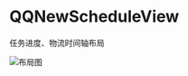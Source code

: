 # QQNewScheduleView
任务进度、物流时间轴布局

![布局图](https://upload-images.jianshu.io/upload_images/2069062-7b682074e187893c.png?imageMogr2/auto-orient/strip%7CimageView2/2/w/1240)